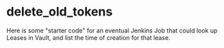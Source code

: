 # delete_old_tokens
Here is some "starter code" for an eventual Jenkins Job that could look up Leases in Vault, and list the time of creation for that lease.
